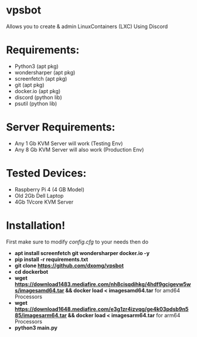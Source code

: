 # vpsbot
Allows you to create &amp; admin LinuxContainers (LXC) Using Discord 

# Requirements:
- Python3 (apt pkg)
- wondersharper (apt pkg)
- screenfetch (apt pkg)
- git (apt pkg)
- docker.io (apt pkg)
- discord (python lib)
- psutil (python lib)

# Server Requirements:
- Any 1 Gb KVM Server will work (Testing Env)
- Any 8 Gb KVM Server will also work (Production Env)

# Tested Devices:
- Raspberry Pi 4 (4 GB Model)
- Old 2Gb Dell Laptop
- 4Gb 1Vcore KVM Server

# Installation!
First make sure to modify *config.cfg* to your needs then do
- **apt install screenfetch git wondersharper docker.io -y**
- **pip install -r requirements.txt**
- **git clone https://github.com/dxomg/vpsbot**
- **cd dockerbot**
- **wget https://download1483.mediafire.com/nh8cisqdihkg/4hdf9gcigevw5ws/imagesamd64.tar && docker load < imagesamd64.tar** for amd64 Processors
- **wget https://download1648.mediafire.com/e3g1zr4izvqg/ge4k03pdsb9n585/imagesarm64.tar &&  docker load < imagesarm64.tar** for arm64 Processors
- **python3 main.py**
